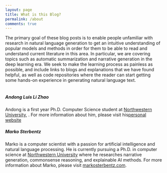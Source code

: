 ```yaml
---
layout: page
title: What is this Blog?
permalink: /about
comments: true
---
```


<div class="container">

<div class="row justify-content-between">
The primary goal of these blog posts is to enable people unfamiliar with research in natural language generation to get an intuitive understanding of popular models and methods in order for them to be able to read and understand current literature in this area. In particular, we are covering topics such as automatic summarization and narrative generation in the deep learning era. We seek to make the learning process as painless as possible, and include links to blogs and explanations that we have found helpful, as well as code repositories where the reader can start getting some hands-on experience in generating natural language text.
</div>
<br>


<div class="row justify-content-between">
<div class="col-md-6 pr-5">
<h5>Andong Luis Li Zhao</h5>
Andong is a first year Ph.D. Computer Science student at <a href="https://www.mccormick.northwestern.edu/computer-science/">Northwestern University</a>, . For more information about him, please visit his<a href="http://andongluis.github.io">personal website</a>
</div>

<div class="col-md-6">
<h5>Marko Sterbentz</h5>
Marko is a computer scientist with a passion for artificial intelligence and natural language processing. He is currently pursuing a Ph.D. in computer science at <a href="https://www.mccormick.northwestern.edu/computer-science/">Northwestern University</a> where he researches narrative generation, commonsense reasoning, and explainable AI methods. For more information about Marko, please visit <a href="http://www.markosterbentz.com">markosterbentz.com</a>.
</div>
</div>

</div>